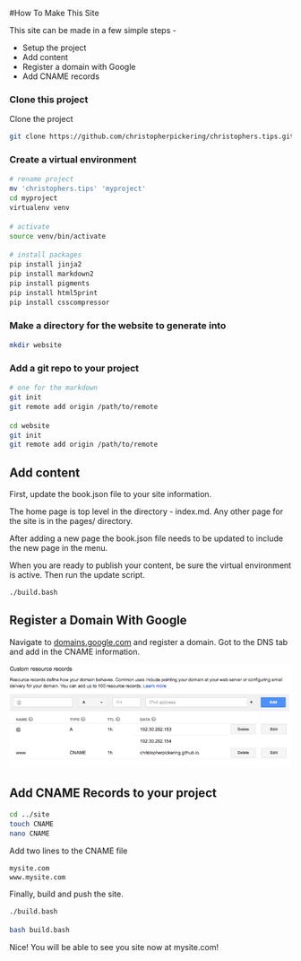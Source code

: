 #How To Make This Site

This site can be made in a few simple steps -
* Setup the project
* Add content
* Register a domain with Google
* Add CNAME records

### Clone this project

Clone the project

```sh
git clone https://github.com/christopherpickering/christophers.tips.git
```

### Create a virtual environment

```sh
# rename project
mv 'christophers.tips' 'myproject'
cd myproject
virtualenv venv

# activate
source venv/bin/activate

# install packages
pip install jinja2
pip install markdown2
pip install pigments
pip install html5print
pip install csscompressor
```

### Make a directory for the website to generate into

```sh
mkdir website
```

### Add a git repo to your project

```sh
# one for the markdown
git init 
git remote add origin /path/to/remote

cd website
git init
git remote add origin /path/to/remote

```

## Add content

First, update the book.json file to your site information.

The home page is top level in the directory - index.md. Any other page for the site is in the pages/ directory.

After adding a new page the book.json file needs to be updated to include the new page in the menu.

When you are ready to publish your content, be sure the virtual environment is active. Then run the update script.

```sh
./build.bash
```

## Register a Domain With Google

Navigate to [domains.google.com](domains.google.com) and register a domain. Got to the DNS tab and add in the CNAME information.

![CNAME](/static/img/make_this_site-CNAME.png)

## Add CNAME Records to your project

```sh
cd ../site
touch CNAME
nano CNAME
```

Add two lines to the CNAME file

```
mysite.com
www.mysite.com
```

Finally, build and push the site.

```sh
./build.bash

bash build.bash
```

Nice! You will be able to see you site now at mysite.com!
